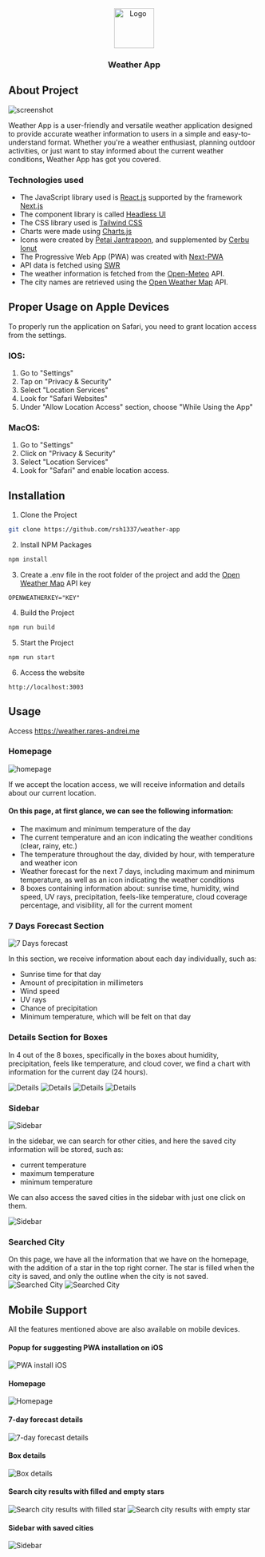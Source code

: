 <div align="center">
  <a href="https://weather.rares-andrei.me">
    <img src="public/weather-icons/moon.svg" alt="Logo" width="80" height="80">
  </a>
        <h3 align="center">Weather App</h3>
</div>

## About Project

<img src="readme/img.png" alt="screenshot">

Weather App is a user-friendly and versatile weather application designed to provide accurate weather information to users in a simple and easy-to-understand format. Whether you're a weather enthusiast, planning outdoor activities, or just want to stay informed about the current weather conditions, Weather App has got you covered.

### Technologies used

-   The JavaScript library used is [React.js](https://reactjs.org/docs/getting-started.html) supported by the framework [Next.js](https://nextjs.org/docs)
-   The component library is called [Headless UI](https://headlessui.com)
-   The CSS library used is [Tailwind CSS](https://tailwindcss.com)
-   Charts were made using [Charts.js](https://www.chartjs.org)
-   Icons were created by [Petai Jantrapoon](https://iconscout.com/icon-pack/weather-forecast-outline-flat), and supplemented by [Cerbu Ionut](https://www.instagram.com/oshikv_/)
-   The Progressive Web App (PWA) was created with [Next-PWA](https://www.npmjs.com/package/next-pwa)
-   API data is fetched using [SWR](https://swr.vercel.app)
-   The weather information is fetched from the [Open-Meteo](https://open-meteo.com) API.
-   The city names are retrieved using the [Open Weather Map](https://openweathermap.org) API.

## Proper Usage on Apple Devices
To properly run the application on Safari, you need to grant location access from the settings.

### IOS:
1. Go to "Settings" 
2. Tap on "Privacy & Security"
3. Select "Location Services"
4. Look for "Safari Websites"
5. Under "Allow Location Access" section, choose "While Using the App"

### MacOS:
1. Go to "Settings"
2. Click on "Privacy & Security"
3. Select "Location Services"
4. Look for "Safari" and enable location access.

## Installation

1. Clone the Project

```sh
git clone https://github.com/rsh1337/weather-app
```

2. Install NPM Packages

```sh
npm install
```

3. Create a .env file in the root folder of the project and add the [Open Weather Map](https://openweathermap.org) API key

```
OPENWEATHERKEY="KEY"
```

4. Build the Project

```sh
npm run build
```

5. Start the Project

```sh
npm run start
```

6. Access the website

```
http://localhost:3003
```

## Usage

Access https://weather.rares-andrei.me

### Homepage

<img src="readme/img.png" alt="homepage"/>

If we accept the location access, we will receive information and details about our current location.

#### On this page, at first glance, we can see the following information:

- The maximum and minimum temperature of the day
- The current temperature and an icon indicating the weather conditions (clear, rainy, etc.)
- The temperature throughout the day, divided by hour, with temperature and weather icon
- Weather forecast for the next 7 days, including maximum and minimum temperature, as well as an icon indicating the weather conditions
- 8 boxes containing information about: sunrise time, humidity, wind speed, UV rays, precipitation, feels-like temperature, cloud coverage percentage, and visibility, all for the current moment

### 7 Days Forecast Section

<img src="readme/img_1.png" alt="7 Days forecast" />

In this section, we receive information about each day individually, such as:

- Sunrise time for that day
- Amount of precipitation in millimeters
- Wind speed
- UV rays
- Chance of precipitation
- Minimum temperature, which will be felt on that day

### Details Section for Boxes

In 4 out of the 8 boxes, specifically in the boxes about humidity, precipitation, feels like temperature, and cloud cover, we find a chart with information for the current day (24 hours).

<img src="readme/img_2.png" alt="Details" />
<img src="readme/img_3.png" alt="Details" />
<img src="readme/img_4.png" alt="Details" />
<img src="readme/img_5.png" alt="Details" />


### Sidebar

<img src="readme/img_7.png" alt="Sidebar"/>

In the sidebar, we can search for other cities, and here the saved city information will be stored, such as:

- current temperature
- maximum temperature
- minimum temperature

We can also access the saved cities in the sidebar with just one click on them.

<img src="readme/img_6.png" alt="Sidebar"/>

### Searched City

On this page, we have all the information that we have on the homepage, with the addition of a star in the top right corner. The star is filled when the city is saved, and only the outline when the city is not saved.
<img src="readme/img_8.png" alt="Searched City"/>
<img src="readme/img_9.png" alt="Searched City"/>

## Mobile Support

All the features mentioned above are also available on mobile devices.

#### Popup for suggesting PWA installation on iOS

<img src="readme/img_10.png" alt="PWA install iOS"/>

#### Homepage

<img src="readme/img_11.png" alt="Homepage"/>

#### 7-day forecast details

<img src="readme/img_12.png" alt="7-day forecast details"/>

#### Box details

<img src="readme/img_13.png" alt="Box details"/>

#### Search city results with filled and empty stars

<img src="readme/img_14.png" alt="Search city results with filled star"/>

<img src="readme/img_15.png" alt="Search city results with empty star"/>

#### Sidebar with saved cities

<img src="readme/img_16.png" alt="Sidebar"/>
